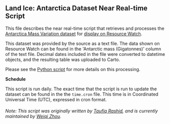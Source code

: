 ## Land Ice: Antarctica Dataset Near Real-time Script
This file describes the near real-time script that retrieves and processes the [Antarctica Mass Variation dataset](https://climate.nasa.gov/vital-signs/ice-sheets/) for [display on Resource Watch](https://resourcewatch.org/data/explore/0570f6d0-b34b-4bb3-bd93-46644a078996).

This dataset was provided by the source as a text file. The data shown on Resource Watch can be found in the 'Antarctic mass (Gigatonnes)' column of the text file. Decimal dates included in the file were converted to datetime objects, and the resulting table was uploaded to Carto.

Please see the [Python script](https://github.com/resource-watch/nrt-scripts/blob/master/cli_041_antarctica_ice/contents/src/__init__.py) for more details on this processing.

**Schedule**

This script is run daily. The exact time that the script is run to update the dataset can be found in the the `time.cron` file. This time is in Coordinated Universal Time (UTC), expressed in cron format.

###### Note: This script was originally written by [Taufiq Rashid](https://www.wri.org/profile/taufiq-rashid), and is currently maintained by [Weiqi Zhou](https://wri.org.cn/en/profile/weiqi-zhou).
